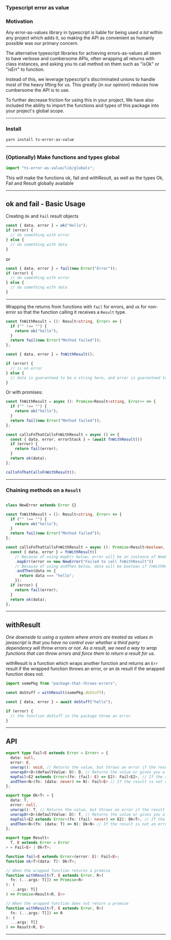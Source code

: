 ### Typescript error as value

### Motivation
Any error-as-values library in typescript is liable for being used *a lot* within any project which adds it, so making the API as convenient as humanly possible was our primary concern.

The alternative typescript libraries for achieving errors-as-values all seem to have verbose and cumbersome APIs, often wrapping all returns with class instances, and asking you to call method on them such as "isOk" or "isErr" to function.

Instead of this, we leverage typescript's discriminated unions to handle most of the heavy lifting for us. This greatly (in our opinion) reduces how cumbersome the API is to use.

To further decrease friction for using this in your project, We have also included the ability to import the functions and types of this package into your project's global scope.

---

### Install

```bash
yarn install ts-error-as-value
```
---

### (Optionally) Make functions and types global
```ts
import "ts-error-as-value/lib/globals";
```
This will make the functions ok, fail and withResult, as well as the types Ok, Fail and Result globally available

---

## ok and fail - Basic Usage
Creating `Ok` and `Fail` result objects
```ts
const { data, error } = ok("Hello");
if (error) {
  // do something with error
} else {
  // do something with data
}
```
or
```ts
const { data, error } = fail(new Error("Error"));
if (error) {
  // do something with error
} else {
  // do something with data
}
```
---

Wrapping the returns from functions with `fail` for errors, and `ok` for non-error so that the function calling it receives a `Result` type.

```ts
const fnWithResult = (): Result<string, Error> => {
  if ("" !== "") {
    return ok("hello");
  }
  return fail(new Error("Method failed"));
};

const { data, error } = fnWithResult();

if (error) {
  // is an error
} else {
  // data is guaranteed to be a string here, and error is guaranteed to be null
}
```

Or with promises:

```ts
const fnWithResult = async (): Promise<Result<string, Error>> => {
  if ("" !== "") {
    return ok("hello");
  }
  return fail(new Error("Method failed"));
};

const callsFnThatCallsFnWithResult = async () => {
  const { data, error, errorStack } = (await fnWithResult())
  if (error) {
    return fail(error);
  }
  return ok(data);
};

callsFnThatCallsFnWithResult();
```

--- 

### Chaining methods on a `Result`
```ts

class NewError extends Error {}

const fnWithResult = (): Result<string, Error> => {
  if ("" !== "") {
    return ok("hello");
  }
  return fail(new Error("Method failed"));
};

const callsFnThatCallsFnWithResult = async (): Promise<Result<boolean, NewError>> => {
  const { data, error } = fnWithResult()
    // Because of using mapErr below, error will be an instance of NewError if fnWithResult returns an error
    .mapErr(error => new NewError("Failed to call fnWithResult"))
    // Because of using andThen below, data will be boolean if fnWithResult returns a value.
    .andThen(data => {
      return data === "hello";
    });
  if (error) {
    return fail(error);
  }
  return ok(data);
};
```

---

## withResult
*One downside to using a system where errors are treated as values in javascript is that you have no control over whether a third party dependency will throw errors or not. As a result, we need a way to wrap functions that can throw errors and force them to return a result for us.*

withResult is a function which wraps another function and returns an `Err` result if the wrapped function throws an error,
 or an `Ok` result if the wrapped function does not.
```ts
import somePkg from "package-that-throws-errors";

const doStuff = withResult(somePkg.doStuff);

const { data, error } = await doStuff("hello");

if (error) {
  // the function doStuff in the package threw an error
}
```

---

## API

```typescript
export type Fail<E extends Error = Error> = {
  data: null,
  error: E,
  unwrap(): void, // Returns the value, but throws an error if the result is an Error
  unwrapOr<D>(defaultValue: D): D, // Returns the value or gives you a default value if it's an error
  mapFail<E2 extends Error>(fn: (fail: E) => E2): Fail<E2>, // If the result is an error, map the error to another error
  andThen<N>(fn: (data: never) => N): Fail<E> // If the result is not an error, map the data in it
};

export type Ok<T> = {
  data: T,
  error: null,
  unwrap(): T, // Returns the value, but throws an error if the result is an Error
  unwrapOr<D>(defaultValue: D): T, // Returns the value or gives you a default value if it's an error
  mapFail<E2 extends Error>(fn: (fail: never) => E2): Ok<T>, // If the result is an error, map the error to another error
  andThen<N>(fn: (data: T) => N): Ok<N> // If the result is not an error, map the data in it
};

export type Result<
  T, E extends Error = Error
> = Fail<E> | Ok<T>;

```

```ts
function fail<E extends Error>(error: E): Fail<E>;
function ok<T>(data: T): Ok<T>;
```

```ts
// When the wrapped function returns a promise
function withResult<T, E extends Error, R>(
  fn: (...args: T[]) => Promise<R>
): (
  ...args: T[]
) => Promise<Result<R, E>>

// When the wrapped function does not return a promise
function withResult<T, E extends Error, R>(
  fn: (...args: T[]) => R
): (
  ...args: T[]
) => Result<R, E>
```
---




